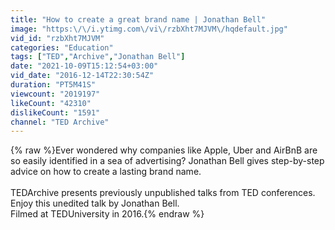 ```yaml
---
title: "How to create a great brand name | Jonathan Bell"
image: "https:\/\/i.ytimg.com\/vi\/rzbXht7MJVM\/hqdefault.jpg"
vid_id: "rzbXht7MJVM"
categories: "Education"
tags: ["TED","Archive","Jonathan Bell"]
date: "2021-10-09T15:12:54+03:00"
vid_date: "2016-12-14T22:30:54Z"
duration: "PT5M41S"
viewcount: "2019197"
likeCount: "42310"
dislikeCount: "1591"
channel: "TED Archive"
---
```

{% raw %}Ever wondered why companies like Apple, Uber and AirBnB are so easily identified in a sea of advertising? Jonathan Bell gives step-by-step advice on how to create a lasting brand name. <br /><br />TEDArchive presents previously unpublished talks from TED conferences.<br />Enjoy this unedited talk by Jonathan Bell.<br />Filmed at TEDUniversity in 2016.{% endraw %}
